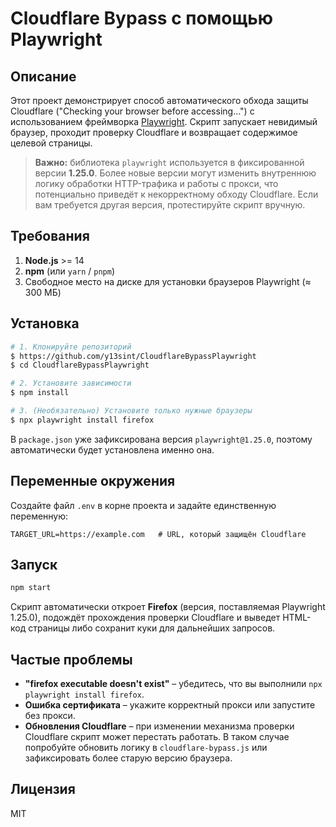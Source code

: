 # Cloudflare Bypass с помощью Playwright

## Описание
Этот проект демонстрирует способ автоматического обхода защиты Cloudflare ("Checking your browser before accessing…") c использованием фреймворка [Playwright](https://playwright.dev/). Скрипт запускает невидимый браузер, проходит проверку Cloudflare и возвращает содержимое целевой страницы.

> **Важно:** библиотека `playwright` используется в фиксированной версии **1.25.0**. Более новые версии могут изменить внутреннюю логику обработки HTTP-трафика и работы с прокси, что потенциально приведёт к некорректному обходу Cloudflare. Если вам требуется другая версия, протестируйте скрипт вручную.

## Требования
1. **Node.js** >= 14
2. **npm** (или `yarn` / `pnpm`)
3. Свободное место на диске для установки браузеров Playwright (≈ 300 МБ)

## Установка
```bash
# 1. Клонируйте репозиторий
$ https://github.com/y13sint/CloudflareBypassPlaywright
$ cd CloudflareBypassPlaywright

# 2. Установите зависимости
$ npm install

# 3. (Необязательно) Установите только нужные браузеры
$ npx playwright install firefox
```
В `package.json` уже зафиксирована версия `playwright@1.25.0`, поэтому автоматически будет установлена именно она.

## Переменные окружения
Создайте файл `.env` в корне проекта и задайте единственную переменную:
```env
TARGET_URL=https://example.com   # URL, который защищён Cloudflare
```

## Запуск
```bash
npm start
```
Скрипт автоматически откроет **Firefox** (версия, поставляемая Playwright 1.25.0), подождёт прохождения проверки Cloudflare и выведет HTML-код страницы либо сохранит куки для дальнейших запросов.

## Частые проблемы
* **"firefox executable doesn't exist"** – убедитесь, что вы выполнили `npx playwright install firefox`.
* **Ошибка сертификата** – укажите корректный прокси или запустите без прокси.
* **Обновления Cloudflare** – при изменении механизма проверки Cloudflare скрипт может перестать работать. В таком случае попробуйте обновить логику в `cloudflare-bypass.js` или зафиксировать более старую версию браузера.

## Лицензия
MIT
